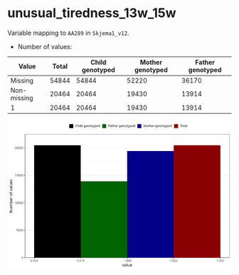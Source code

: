 # unusual_tiredness_13w_15w
Variable mapping to `AA289` in `Skjema1_v12`.
- Number of values:

| Value | Total | Child genotyped | Mother genotyped | Father genotyped |
| ----- | ----- | --------------- | ---------------- | ---------------- |
| Missing | 54844 | 54844 | 52220 | 36170 |
| Non-missing | 20464 | 20464 | 19430 | 13914 |
| 1 | 20464 | 20464 | 19430 | 13914 |



![](unusual_tiredness_13w_15w_n.png)



